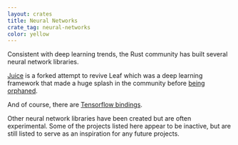 ```yaml
---
layout: crates
title: Neural Networks
crate_tag: neural-networks
color: yellow
---
```


Consistent with deep learning trends, the Rust community has built several neural network libraries.

[Juice](https://crates.io/crates/juice) is a forked attempt to revive Leaf which was a deep learning framework that made a huge splash in the community
before [being orphaned](https://medium.com/@mjhirn/tensorflow-wins-89b78b29aafb#.pvv7a6dm7).

And of course, there are [Tensorflow bindings](https://crates.io/crates/tensorflow).

Other neural network libraries have been created but are often experimental.
Some of the projects listed here appear to be inactive, but are still listed to serve as an inspiration
for any future projects.
